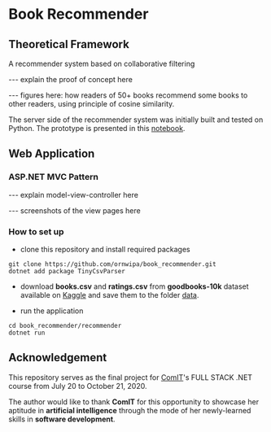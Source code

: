 # Book Recommender

## Theoretical Framework

A recommender system based on collaborative filtering

--- explain the proof of concept here

--- figures here: how readers of 50+ books recommend some books to other readers, using principle of cosine similarity.

The server side of the recommender system was initially built and tested on Python. The prototype is presented in this [notebook](https://www.kaggle.com/ornwipathamsuwan/book-recommender-using-collaborative-filtering).

## Web Application

### ASP.NET MVC Pattern

--- explain model-view-controller here

--- screenshots of the view pages here

### How to set up

- clone this repository and install required packages
```
git clone https://github.com/ornwipa/book_recommender.git
dotnet add package TinyCsvParser
```

- download **books.csv** and **ratings.csv** from **goodbooks-10k** dataset available on [Kaggle](https://www.kaggle.com/zygmunt/goodbooks-10k) and save them to the folder [data](https://github.com/ornwipa/book_recommender/tree/master/data).

- run the application
```
cd book_recommender/recommender
dotnet run
```

## Acknowledgement

This repository serves as the final project for [ComIT](https://www.comit.org/)'s FULL STACK .NET course from July 20 to October 21, 2020.

The author would like to thank **ComIT** for this opportunity to showcase her aptitude in **artificial intelligence** through the mode of her newly-learned skills in **software development**.
